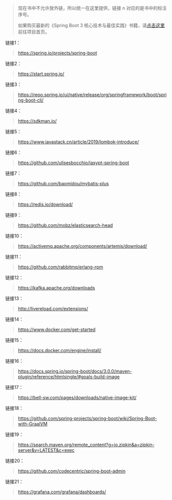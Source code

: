> 现在书中不允许放外链，所以统一在这里提供，链接 n 对应的是书中的标注序号。
>
> 如果购买最新的《Spring Boot 3 核心技术与最佳实践》书籍，请[点击这里](https://github.com/javastacks/spring-boot-best-practice#Spring-Boot-最新书籍)前往项目首页。

链接1：

> https://spring.io/projects/spring-boot

链接2：

> https://start.spring.io/

链接3：

> https://repo.spring.io/ui/native/release/org/springframework/boot/spring-boot-cli/

链接4：

> https://sdkman.io/

链接5：

> https://www.javastack.cn/article/2019/lombok-introduce/

链接6：

> https://github.com/ulisesbocchio/jasypt-spring-boot

链接7：

> https://github.com/baomidou/mybatis-plus

链接8：

> https://redis.io/download/

链接9：

> https://github.com/mobz/elasticsearch-head

链接10：

> https://activemq.apache.org/components/artemis/download/

链接11：

> https://github.com/rabbitmq/erlang-rpm

链接12：

> https://kafka.apache.org/downloads

链接13：

> http://livereload.com/extensions/

链接14：

> https://www.docker.com/get-started

链接15：

> https://docs.docker.com/engine/install/

链接16：

> https://docs.spring.io/spring-boot/docs/3.0.0/maven-plugin/reference/htmlsingle/#goals-build-image

链接17：

> https://bell-sw.com/pages/downloads/native-image-kit/

链接18：

> https://github.com/spring-projects/spring-boot/wiki/Spring-Boot-with-GraalVM

链接19：

> https://search.maven.org/remote_content?g=io.zipkin&a=zipkin-server&v=LATEST&c=exec

链接20：

> https://github.com/codecentric/spring-boot-admin

链接21：

> https://grafana.com/grafana/dashboards/
